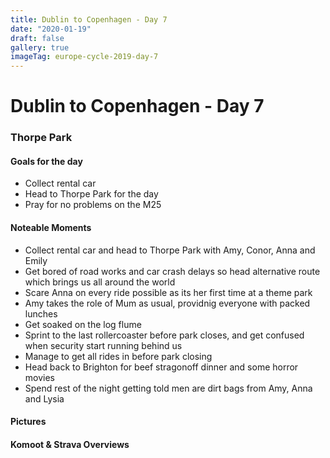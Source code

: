 ```yaml
---
title: Dublin to Copenhagen - Day 7
date: "2020-01-19"
draft: false
gallery: true
imageTag: europe-cycle-2019-day-7
---
```


# Dublin to Copenhagen - Day 7

### Thorpe Park

#### Goals for the day

*   Collect rental car
*   Head to Thorpe Park for the day
*   Pray for no problems on the M25



#### Noteable Moments

*   Collect rental car and head to Thorpe Park with Amy, Conor, Anna and Emily
*   Get bored of road works and car crash delays so head alternative route which brings us all around the world
*   Scare Anna on every ride possible as its her first time at a theme park
*   Amy takes the role of Mum as usual, providnig everyone with packed lunches
*   Get soaked on the log flume
*   Sprint to the last rollercoaster before park closes, and get confused when security start running behind us
*   Manage to get all rides in before park closing
*   Head back to Brighton for beef stragonoff dinner and some horror movies
*   Spend rest of the night getting told men are dirt bags from Amy, Anna and Lysia

</div>

#### Pictures

#### Komoot & Strava Overviews